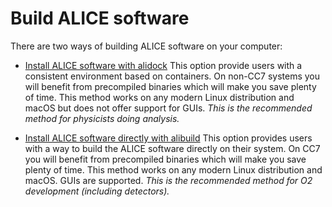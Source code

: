 Build ALICE software
====================

There are two ways of building ALICE software on your computer:

* [Install ALICE software with alidock](alidock.md) 
This option provide users with a consistent environment based on containers. On non-CC7 systems you will benefit from precompiled binaries which will make you save plenty of time. This method works on any modern Linux distribution and macOS but does not offer support for GUIs. 
_This is the recommended method for physicists doing analysis._

* [Install ALICE software directly with alibuild](custom.md)
This option provides users with a way to build the ALICE software directly on their system. On CC7 you will benefit from precompiled binaries which will make you save plenty of time. This method works on any modern Linux distribution and macOS. GUIs are supported. 
_This is the recommended method for O2 development (including detectors)._
